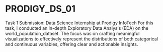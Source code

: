 # PRODIGY_DS_01
Task 1 Submission: Data Science Internship at Prodigy InfoTech For this task, I conducted an in-depth Exploratory Data Analysis (EDA) on the world_population_dataset. The focus was on crafting meaningful visualizations to effectively represent the distributions of both categorical and continuous variables, offering clear and actionable insights.
